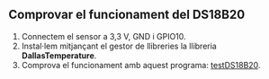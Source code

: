 ## Comprovar el funcionament del DS18B20

1. Connectem el sensor a 3,3 V, GND i GPIO10.
2. Instal·lem mitjançant el gestor de llibreries la llibreria **DallasTemperature**.
3. Comprova el funcionament amb aquest programa: [testDS18B20](https://github.com/jnogues/CursIoT-2022-Telecos.cat/blob/main/DS18B20/testDS18B20.ino).


